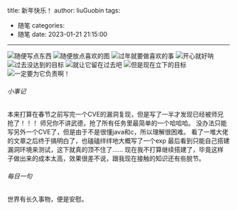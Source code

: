title: 新年快乐！
author: liuGuobin
tags:
  - 随笔
categories:
  - 随笔
date: 2023-01-21 21:15:00
---
![随便写点东西](https://s2.loli.net/2023/01/20/1R8PjGN5Baq7dJW.jpg)
![随便放点喜欢的图](https://s2.loli.net/2023/01/20/PJjSVf2ZcrsplF6.png)
![过年就要做喜欢的事](https://s2.loli.net/2023/01/20/5QgoSpuZj8tzY4H.jpg)
![开心就好呐](https://s2.loli.net/2023/01/20/ASsKZNOHUvQ1oh3.jpg)
![过去没达到的目标](https://s2.loli.net/2023/01/20/cUhNVqupKTbSa57.png)
![就让它留在过去吧](https://s2.loli.net/2023/01/20/QPysl5H9gJKNMY3.png)
![但是现在立下的目标](https://s2.loli.net/2023/01/20/T5jayCcslFYtbG7.jpg)
![一定要为它负责啊！](https://s2.loli.net/2023/01/20/sDyIUJd1zkepg5H.jpg)

###### 小事记
本来打算在春节之前写完一个CVE的漏洞复现，但是写了一半才发现已经被师兄抢了！！！
师兄你不讲武德，抢了所有任务里最简单的一个哈哈哈。
没办法只能写另外一个CVE了，但是由于不是很懂java和c，所以理解很困难。
看了一堆大佬的文章之后终于搞明白了，也磕磕绊绊地大概写了一个exp
最后看到只能自己搭建漏洞环境来测试，这下就真的顶不住了......
现在我不打算继续搭建了，毕竟这样子做出来的成本太高，效果很差不说，跟我现在接触的知识还有些脱节。

###### 每日一句
世界有长久事物，便是安慰。